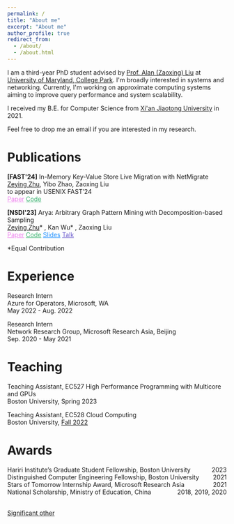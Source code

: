 ```yaml
---
permalink: /
title: "About me"
excerpt: "About me"
author_profile: true
redirect_from: 
  - /about/
  - /about.html
---
```


I am a third-year PhD student advised by [Prof. Alan (Zaoxing) Liu](https://zaoxing.github.io/) at [University of Maryland, College Park](https://umd.edu/). I'm broadly interested in systems and networking. Currently, I'm working on approximate computing systems aiming to improve query performance and system scalability. 

I received my B.E. for Computer Science from [Xi'an Jiaotong University](http://en.xjtu.edu.cn/) in 2021. 

Feel free to drop me an email if you are interested in my research.



Publications
======
**[FAST'24]** In-Memory Key-Value Store Live Migration with NetMigrate  
<u>Zeying Zhu</u>, Yibo Zhao, Zaoxing Liu  
to appear in USENIX FAST’24    
<a href="https://zzylol.github.io/files/NetMigrate_FAST.pdf" style="color: Violet; text-decoration: underline;text-decoration-style: solid;">Paper</a>   <a href="https://github.com/Froot-NetSys/NetMigrate" style="color: MediumSeaGreen; text-decoration: underline;text-decoration-style: solid;">Code</a>



**[NSDI'23]** Arya: Arbitrary Graph Pattern Mining with Decomposition-based Sampling  
<u>Zeying Zhu</u>* , Kan Wu* , Zaoxing Liu    
<a href="https://zzylol.github.io/files/nsdi23-zhu.pdf" style="color: Violet; text-decoration: underline;text-decoration-style: solid;">Paper</a>   <a href="https://github.com/Froot-NetSys/Arya" style="color: MediumSeaGreen; text-decoration: underline;text-decoration-style: solid;">Code</a>    <a href="https://www.usenix.org/system/files/nsdi23_slides_zhu.pdf" style="color: DodgerBlue; text-decoration: underline;text-decoration-style: solid;">Slides</a>   <a href="https://www.youtube.com/watch?v=NlXLuhnJZ9w" style="color: SlateBlue; text-decoration: underline;text-decoration-style: solid;">Talk</a>



*Equal Contribution

Experience
======
Research Intern  
Azure for Operators, Microsoft, WA  
May 2022 - Aug. 2022

Research Intern  
Network Research Group, Microsoft Research Asia, Beijing  
Sep. 2020 - May 2021


Teaching
======
Teaching Assistant, EC527 High Performance Programming with Multicore and GPUs  
Boston University, Spring 2023  

Teaching Assistant, EC528 Cloud Computing  
Boston University, [Fall 2022](https://zaoxing.github.io/teaching/2022-fall-cloud)

Awards
======
<div style="text-align:left;">Hariri Institute’s Graduate Student Fellowship, Boston University<div style="float:right;">2023</div></div>
<div style="text-align:left;">Distinguished Computer Engineering Fellowship, Boston University<div style="float:right;">2021</div></div>
<div style="text-align:left;">Stars of Tomorrow Internship Award, Microsoft Research Asia<div style="float:right;">2021</div></div>
<div style="text-align:left;">National Scholarship, Ministry of Education, China<div style="float:right;">2018, 2019, 2020</div></div>

&nbsp;  
[Significant other](https://tyxiong23.github.io/)
